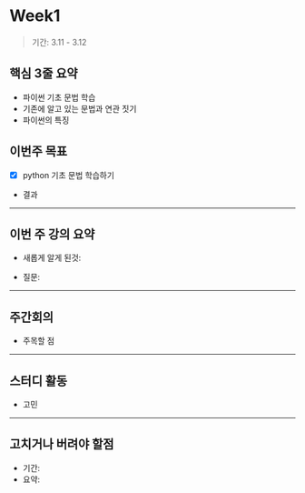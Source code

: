# Week1

> 기간: 3.11 - 3.12

## 핵심 3줄 요약

- 파이썬 기초 문법 학습
- 기존에 알고 있는 문법과 연관 짓기
- 파이썬의 특징

## 이번주 목표

- [x] python 기초 문법 학습하기

- 결과

---

## 이번 주 강의 요약

- 새롭게 알게 된것:

- 질문:

---

## 주간회의

- 주목할 점

---

## 스터디 활동

- 고민

---

## 고치거나 버려야 할점

- 기간:
- 요약:
